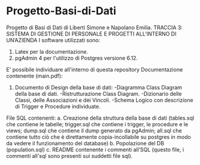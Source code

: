 # Progetto-Basi-di-Dati
Progetto di Basi di Dati di Liberti Simone e Napolano Emilia.
TRACCIA 3: SISTEMA DI GESTIONE DI PERSONALE E PROGETTI ALL’INTERNO DI UN’AZIENDA 
I software utilizzati sono:
1. Latex per la documentazione.
2. pgAdmin 4 per l'utilizzo di Postgres versione 6.12.

E' possibile individuare all'interno di questa repository 
Documentazione contenente (main.pdf):
1. Documento di Design della base di dati:
-Diagramma Class Diagram della base di dati.
-Ristrutturazione Class Diagram.
-Dizionario delle Classi, delle Associazioni e dei Vincoli.
-Schema Logico con descrizione di Trigger e Procedure individuate.
  
File SQL contenenti:
a. Creazione della struttura della base di dati (tables.sql che contiene le tabelle; trigger.sql che contiene i trigger, le procedure e le views; dump.sql che contiene il dump generato da pgAdmin; all.sql che contiene tutto ciò che è direttamente copia-incollabile su postgres in modo da vedere il funzionamento del database)
b. Popolazione del DB (population.sql)
c. README contenente i commenti all’SQL (questo file, i commenti all'sql sono presenti sui suddetti file sql).
